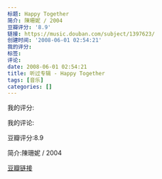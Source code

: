 ```yaml
---
标题: Happy Together
简介: 陳珊妮 / 2004
豆瓣评分: '8.9'
链接: https://music.douban.com/subject/1397623/
创建时间: '2008-06-01 02:54:21'
我的评分:
标签:
评论:
date: 2008-06-01 02:54:21
title: 听过专辑 - Happy Together
tags: [音乐]
categories: []
---
```


我的评分:

我的评论:

豆瓣评分:8.9

简介:陳珊妮 / 2004

[豆瓣链接](https://music.douban.com/subject/1397623/)

